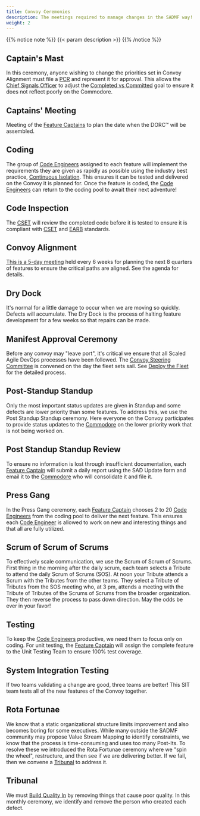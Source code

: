 ```yaml
---
title: Convoy Ceremonies
description: The meetings required to manage changes in the SADMF way!
weight: 2
---
```


{{% notice note %}}
{{< param description >}}
{{% /notice %}}

## Captain's Mast

In this ceremony, anyone wishing to change the priorities set in Convoy Alignment must file a [PCR](/release-convoy/manifest/#priority-change-request) and represent it for approval. This allows the [Chief Signals Officer](/roles/#chief-signals-officer-cso) to adjust the [Completed vs Committed](/metrics/#features-completed-vs-committed) goal to ensure it does not reflect poorly on the Commodore.

## Captains' Meeting

Meeting of the [Feature Captains](/roles/#feature-captain-fc) to plan the date when the DORC&trade; will be assembled.

## Coding

The group of [Code Engineers](/roles/#code-engineer-ce) assigned to each feature will implement the requirements they are given as rapidly as possible using the industry best practice, [Continuous Isolation](https://continuousisolation.com). This ensures it can be tested and delivered on the Convoy it is planned for. Once the feature is coded, the [Code Engineers](/roles/#code-engineer-ce) can return to the coding pool to await their next adventure!

## Code Inspection

The [CSET](/roles/#code-standards-enforcement-team-cset) will review the completed code before it is tested to ensure it is compliant with [CSET](/roles/#code-standards-enforcement-team-cset) and [EARB](/roles/#enterprise-architecture-review-board-earb) standards.

## Convoy Alignment

[This is a 5-day meeting](/release-convoy/agenda/) held every 6 weeks for planning the next 8 quarters of features to ensure the critical paths are aligned. See the agenda for details.

## Dry Dock

It's normal for a little damage to occur when we are moving so quickly. Defects will accumulate. The Dry Dock is the process of halting feature development for a few weeks so that repairs can be made.

## Manifest Approval Ceremony

Before any convoy may "leave port", it's critical we ensure that all Scaled Agile DevOps processes have been followed. The [Convoy Steering Committee](/release-convoy/deploy/#convoy-steering-committee-csc) is convened on the day the fleet sets sail. See [Deploy the Fleet](/release-convoy/deploy/) for the detailed process.

## Post-Standup Standup

Only the most important status updates are given in Standup and some defects are lower priority than some features. To address this, we use the Post Standup Standup ceremony. Here everyone on the Convoy participates to provide status updates to the [Commodore](/roles/#commodore-c) on the lower priority work that is not being worked on.  

## Post Standup Standup Review

To ensure no information is lost through insufficient documentation, each [Feature Captain](/roles/#feature-captain-fc) will submit a daily report using the SAD Update form and email it to the [Commodore](/roles/#commodore-c) who will consolidate it and file it.

## Press Gang

In the Press Gang ceremony, each [Feature Captain](/roles/#feature-captain-fc) chooses 2 to 20 [Code Engineers](/roles/#code-engineer-ce) from the coding pool to deliver the next feature. This ensures each [Code Engineer](/roles/#code-engineer-ce) is allowed to work on new and interesting things and that all are fully utilized.

## Scrum of Scrum of Scrums

To effectively scale communication, we use the Scrum of Scrum of Scrums. First thing in the morning after the daily scrum, each team selects a Tribute to attend the daily Scrum of Scrums (SOS). At noon your Tribute attends a Scrum with the Tributes from the other teams. They select a Tribute of Tributes from the SOS meeting who, at 3 pm, attends a meeting with the Tribute of Tributes of the Scrums of Scrums from the broader organization. They then reverse the process to pass down direction. May the odds be ever in your favor!

## Testing

To keep the [Code Engineers](/roles/#code-engineer-ce) productive, we need them to focus only on coding. For unit testing, the [Feature Captain](/roles/#feature-captain-fc) will assign the complete feature to the Unit Testing Team to ensure 100% test coverage.

## System Integration Testing

If two teams validating a change are good, three teams are better! This SIT team tests all of the new features of the Convoy together.

## Rota Fortunae

We know that a static organizational structure limits improvement and also becomes boring for some executives. While many outside the SADMF community may propose Value Stream Mapping to identify constraints, we know that the process is time-consuming and uses too many Post-Its. To resolve these we introduced the Rota Fortunae ceremony where we "spin the wheel", restructure, and then see if we are delivering better. If we fail, then we convene a [Tribunal](#tribunal) to address it.

## Tribunal

We must [Build Quality In](/principles/#build-quality-in) by removing things that cause poor quality. In this monthly ceremony, we identify and remove the person who created each defect.
